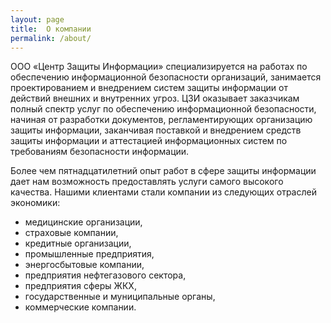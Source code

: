 ```yaml
---
layout: page
title:  О компании
permalink: /about/
---
```


<!-- # О компании -->

ООО «Центр Защиты Информации» специализируется на работах по обеспечению информационной безопасности организаций, занимается проектированием и внедрением систем защиты информации от действий внешних и внутренних угроз. ЦЗИ оказывает заказчикам полный спектр услуг по обеспечению информационной безопасности, начиная от разработки документов, регламентирующих организацию защиты информации, заканчивая поставкой и внедрением средств защиты информации и аттестацией информационных систем по требованиям безопасности информации.

Более чем пятнадцатилетний опыт работ в сфере защиты информации дает нам возможность предоставлять услуги самого высокого качества. Нашими клиентами стали компании из следующих отраслей экономики:

- медицинские организации,
- страховые компании,
- кредитные организации,
- промышленные предприятия,
- энергосбытовые компании,
- предприятия нефтегазового сектора,
- предприятия сферы ЖКХ,
- государственные и муниципальные органы,
- коммерческие компании.
